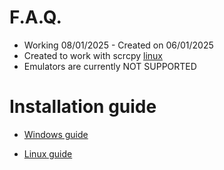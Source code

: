 # F.A.Q.
* Working 08/01/2025 - Created on 06/01/2025
* Created to work with scrcpy  [linux](https://github.com/Genymobile/scrcpy/blob/master/doc/linux.md)
* Emulators are currently NOT SUPPORTED

# Installation guide

* [Windows guide](https://github.com/maikuITA/WolvesvilleADBOT/blob/main/guides/windows.md)

* [Linux guide](https://github.com/maikuITA/WolvesvilleADBOT/blob/main/guides/linux.md)